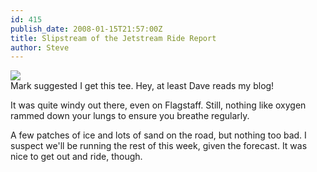 ```yaml
---
id: 415
publish_date: 2008-01-15T21:57:00Z
title: Slipstream of the Jetstream Ride Report
author: Steve
---
```

[![](http://www.flagstafffrenzy.org/wp-content/uploads/2008/01/blog-tee.jpg)](http://www.cafepress.com/monkeydantees.87550859?pid=2529374)  
Mark suggested I get this tee. Hey, at least Dave reads my blog!

It was quite windy out there, even on Flagstaff. Still, nothing like oxygen rammed down your lungs to ensure you breathe regularly.

A few patches of ice and lots of sand on the road, but nothing too bad. I suspect we'll be running the rest of this week, given the forecast. It was nice to get out and ride, though.